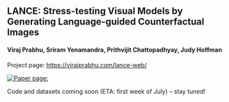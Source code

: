

## LANCE: Stress-testing Visual Models by Generating Language-guided Counterfactual Images
#### Viraj Prabhu, Sriram Yenamandra, Prithvijit Chattopadhyay, Judy Hoffman

Project page: https://virajprabhu.com/lance-web/

[![Paper page:](https://huggingface.co/datasets/huggingface/badges/raw/main/paper-page-sm-dark.svg)](https://huggingface.co/papers/2305.19164)

Code and datasets coming soon (ETA: first week of July) – stay tuned!
